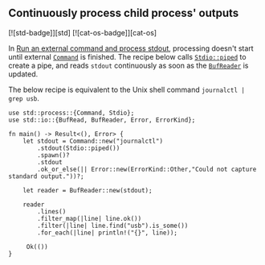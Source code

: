 ## Continuously process child process' outputs

[![std-badge]][std] [![cat-os-badge]][cat-os]

In [Run an external command and process stdout](#run-an-external-command-and-process-stdout),
processing doesn't start until external [`Command`] is finished.
The recipe below calls [`Stdio::piped`] to create a pipe, and reads
`stdout` continuously as soon as the [`BufReader`] is updated.

The below recipe is equivalent to the Unix shell command
`journalctl | grep usb`.

```rust,edition2024,no_run
use std::process::{Command, Stdio};
use std::io::{BufRead, BufReader, Error, ErrorKind};

fn main() -> Result<(), Error> {
    let stdout = Command::new("journalctl")
        .stdout(Stdio::piped())
        .spawn()?
        .stdout
        .ok_or_else(|| Error::new(ErrorKind::Other,"Could not capture standard output."))?;

    let reader = BufReader::new(stdout);

    reader
        .lines()
        .filter_map(|line| line.ok())
        .filter(|line| line.find("usb").is_some())
        .for_each(|line| println!("{}", line));

     Ok(())
}
```

[`BufReader`]: https://doc.rust-lang.org/std/io/struct.BufReader.html
[`Command`]: https://doc.rust-lang.org/std/process/struct.Command.html
[`Stdio::piped`]: https://doc.rust-lang.org/std/process/struct.Stdio.html
